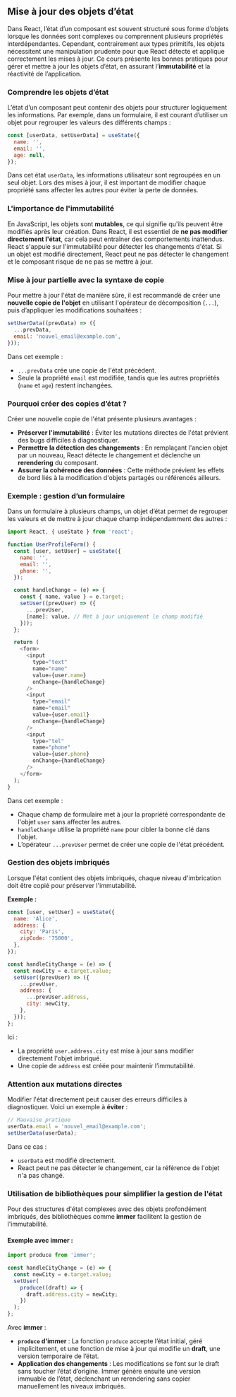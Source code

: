 ## Mise à jour des objets d’état

Dans React, l’état d’un composant est souvent structuré sous forme d’objets lorsque les données sont complexes ou comprennent plusieurs propriétés interdépendantes. Cependant, contrairement aux types primitifs, les objets nécessitent une manipulation prudente pour que React détecte et applique correctement les mises à jour. Ce cours présente les bonnes pratiques pour gérer et mettre à jour les objets d’état, en assurant l’**immutabilité** et la réactivité de l’application.

### Comprendre les objets d’état

L’état d’un composant peut contenir des objets pour structurer logiquement les informations. Par exemple, dans un formulaire, il est courant d’utiliser un objet pour regrouper les valeurs des différents champs :

```javascript
const [userData, setUserData] = useState({
  name: '',
  email: '',
  age: null,
});
```

Dans cet état `userData`, les informations utilisateur sont regroupées en un seul objet. Lors des mises à jour, il est important de modifier chaque propriété sans affecter les autres pour éviter la perte de données.

### L'importance de l'immutabilité

En JavaScript, les objets sont **mutables**, ce qui signifie qu'ils peuvent être modifiés après leur création. Dans React, il est essentiel de **ne pas modifier directement l'état**, car cela peut entraîner des comportements inattendus. React s'appuie sur l'immutabilité pour détecter les changements d'état. Si un objet est modifié directement, React peut ne pas détecter le changement et le composant risque de ne pas se mettre à jour.

### Mise à jour partielle avec la syntaxe de copie

Pour mettre à jour l'état de manière sûre, il est recommandé de créer une **nouvelle copie de l'objet** en utilisant l'opérateur de décomposition (`...`), puis d’appliquer les modifications souhaitées :

```javascript
setUserData((prevData) => ({
  ...prevData,
  email: 'nouvel_email@example.com',
}));
```

Dans cet exemple :
- `...prevData` crée une copie de l'état précédent.
- Seule la propriété `email` est modifiée, tandis que les autres propriétés (`name` et `age`) restent inchangées.

### Pourquoi créer des copies d’état ?

Créer une nouvelle copie de l'état présente plusieurs avantages :
- **Préserver l'immutabilité** : Éviter les mutations directes de l'état prévient des bugs difficiles à diagnostiquer.
- **Permettre la détection des changements** : En remplaçant l'ancien objet par un nouveau, React détecte le changement et déclenche un **rerendering** du composant.
- **Assurer la cohérence des données** : Cette méthode prévient les effets de bord liés à la modification d'objets partagés ou référencés ailleurs.

### Exemple : gestion d’un formulaire

Dans un formulaire à plusieurs champs, un objet d’état permet de regrouper les valeurs et de mettre à jour chaque champ indépendamment des autres :

```javascript
import React, { useState } from 'react';

function UserProfileForm() {
  const [user, setUser] = useState({
    name: '',
    email: '',
    phone: '',
  });

  const handleChange = (e) => {
    const { name, value } = e.target;
    setUser((prevUser) => ({
      ...prevUser,
      [name]: value, // Met à jour uniquement le champ modifié
    }));
  };

  return (
    <form>
      <input
        type="text"
        name="name"
        value={user.name}
        onChange={handleChange}
      />
      <input
        type="email"
        name="email"
        value={user.email}
        onChange={handleChange}
      />
      <input
        type="tel"
        name="phone"
        value={user.phone}
        onChange={handleChange}
      />
    </form>
  );
}
```

Dans cet exemple :
- Chaque champ de formulaire met à jour la propriété correspondante de l'objet `user` sans affecter les autres.
- `handleChange` utilise la propriété `name` pour cibler la bonne clé dans l'objet.
- L’opérateur `...prevUser` permet de créer une copie de l'état précédent.

### Gestion des objets imbriqués

Lorsque l'état contient des objets imbriqués, chaque niveau d'imbrication doit être copié pour préserver l'immutabilité.

**Exemple :**

```javascript
const [user, setUser] = useState({
  name: 'Alice',
  address: {
    city: 'Paris',
    zipCode: '75000',
  },
});

const handleCityChange = (e) => {
  const newCity = e.target.value;
  setUser((prevUser) => ({
    ...prevUser,
    address: {
      ...prevUser.address,
      city: newCity,
    },
  }));
};
```

Ici :
- La propriété `user.address.city` est mise à jour sans modifier directement l'objet imbriqué.
- Une copie de `address` est créée pour maintenir l’immutabilité.

### Attention aux mutations directes

Modifier l'état directement peut causer des erreurs difficiles à diagnostiquer. Voici un exemple à **éviter** :

```javascript
// Mauvaise pratique 
userData.email = 'nouvel_email@example.com';
setUserData(userData);
```

Dans ce cas :
- `userData` est modifié directement.
- React peut ne pas détecter le changement, car la référence de l'objet n'a pas changé.

### Utilisation de bibliothèques pour simplifier la gestion de l'état

Pour des structures d'état complexes avec des objets profondément imbriqués, des bibliothèques comme **immer** facilitent la gestion de l'immutabilité.

#### Exemple avec immer :

```javascript
import produce from 'immer';

const handleCityChange = (e) => {
  const newCity = e.target.value;
  setUser(
    produce((draft) => {
      draft.address.city = newCity;
    })
  );
};
```

Avec **immer** :
- **`produce` d'immer** : La fonction `produce` accepte l’état initial, géré implicitement, et une fonction de mise à jour qui modifie un **draft**, une version temporaire de l’état.
- **Application des changements** : Les modifications se font sur le draft sans toucher l’état d’origine. Immer génère ensuite une version immuable de l’état, déclenchant un rerendering sans copier manuellement les niveaux imbriqués.
